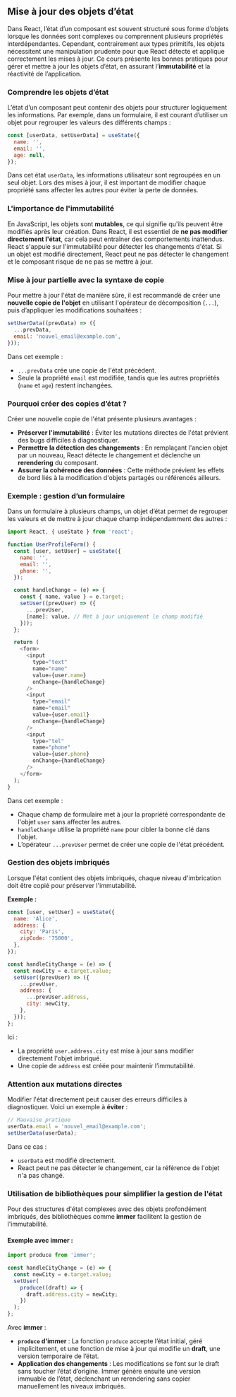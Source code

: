 ## Mise à jour des objets d’état

Dans React, l’état d’un composant est souvent structuré sous forme d’objets lorsque les données sont complexes ou comprennent plusieurs propriétés interdépendantes. Cependant, contrairement aux types primitifs, les objets nécessitent une manipulation prudente pour que React détecte et applique correctement les mises à jour. Ce cours présente les bonnes pratiques pour gérer et mettre à jour les objets d’état, en assurant l’**immutabilité** et la réactivité de l’application.

### Comprendre les objets d’état

L’état d’un composant peut contenir des objets pour structurer logiquement les informations. Par exemple, dans un formulaire, il est courant d’utiliser un objet pour regrouper les valeurs des différents champs :

```javascript
const [userData, setUserData] = useState({
  name: '',
  email: '',
  age: null,
});
```

Dans cet état `userData`, les informations utilisateur sont regroupées en un seul objet. Lors des mises à jour, il est important de modifier chaque propriété sans affecter les autres pour éviter la perte de données.

### L'importance de l'immutabilité

En JavaScript, les objets sont **mutables**, ce qui signifie qu'ils peuvent être modifiés après leur création. Dans React, il est essentiel de **ne pas modifier directement l'état**, car cela peut entraîner des comportements inattendus. React s'appuie sur l'immutabilité pour détecter les changements d'état. Si un objet est modifié directement, React peut ne pas détecter le changement et le composant risque de ne pas se mettre à jour.

### Mise à jour partielle avec la syntaxe de copie

Pour mettre à jour l'état de manière sûre, il est recommandé de créer une **nouvelle copie de l'objet** en utilisant l'opérateur de décomposition (`...`), puis d’appliquer les modifications souhaitées :

```javascript
setUserData((prevData) => ({
  ...prevData,
  email: 'nouvel_email@example.com',
}));
```

Dans cet exemple :
- `...prevData` crée une copie de l'état précédent.
- Seule la propriété `email` est modifiée, tandis que les autres propriétés (`name` et `age`) restent inchangées.

### Pourquoi créer des copies d’état ?

Créer une nouvelle copie de l'état présente plusieurs avantages :
- **Préserver l'immutabilité** : Éviter les mutations directes de l'état prévient des bugs difficiles à diagnostiquer.
- **Permettre la détection des changements** : En remplaçant l'ancien objet par un nouveau, React détecte le changement et déclenche un **rerendering** du composant.
- **Assurer la cohérence des données** : Cette méthode prévient les effets de bord liés à la modification d'objets partagés ou référencés ailleurs.

### Exemple : gestion d’un formulaire

Dans un formulaire à plusieurs champs, un objet d’état permet de regrouper les valeurs et de mettre à jour chaque champ indépendamment des autres :

```javascript
import React, { useState } from 'react';

function UserProfileForm() {
  const [user, setUser] = useState({
    name: '',
    email: '',
    phone: '',
  });

  const handleChange = (e) => {
    const { name, value } = e.target;
    setUser((prevUser) => ({
      ...prevUser,
      [name]: value, // Met à jour uniquement le champ modifié
    }));
  };

  return (
    <form>
      <input
        type="text"
        name="name"
        value={user.name}
        onChange={handleChange}
      />
      <input
        type="email"
        name="email"
        value={user.email}
        onChange={handleChange}
      />
      <input
        type="tel"
        name="phone"
        value={user.phone}
        onChange={handleChange}
      />
    </form>
  );
}
```

Dans cet exemple :
- Chaque champ de formulaire met à jour la propriété correspondante de l'objet `user` sans affecter les autres.
- `handleChange` utilise la propriété `name` pour cibler la bonne clé dans l'objet.
- L’opérateur `...prevUser` permet de créer une copie de l'état précédent.

### Gestion des objets imbriqués

Lorsque l'état contient des objets imbriqués, chaque niveau d'imbrication doit être copié pour préserver l'immutabilité.

**Exemple :**

```javascript
const [user, setUser] = useState({
  name: 'Alice',
  address: {
    city: 'Paris',
    zipCode: '75000',
  },
});

const handleCityChange = (e) => {
  const newCity = e.target.value;
  setUser((prevUser) => ({
    ...prevUser,
    address: {
      ...prevUser.address,
      city: newCity,
    },
  }));
};
```

Ici :
- La propriété `user.address.city` est mise à jour sans modifier directement l'objet imbriqué.
- Une copie de `address` est créée pour maintenir l’immutabilité.

### Attention aux mutations directes

Modifier l'état directement peut causer des erreurs difficiles à diagnostiquer. Voici un exemple à **éviter** :

```javascript
// Mauvaise pratique 
userData.email = 'nouvel_email@example.com';
setUserData(userData);
```

Dans ce cas :
- `userData` est modifié directement.
- React peut ne pas détecter le changement, car la référence de l'objet n'a pas changé.

### Utilisation de bibliothèques pour simplifier la gestion de l'état

Pour des structures d'état complexes avec des objets profondément imbriqués, des bibliothèques comme **immer** facilitent la gestion de l'immutabilité.

#### Exemple avec immer :

```javascript
import produce from 'immer';

const handleCityChange = (e) => {
  const newCity = e.target.value;
  setUser(
    produce((draft) => {
      draft.address.city = newCity;
    })
  );
};
```

Avec **immer** :
- **`produce` d'immer** : La fonction `produce` accepte l’état initial, géré implicitement, et une fonction de mise à jour qui modifie un **draft**, une version temporaire de l’état.
- **Application des changements** : Les modifications se font sur le draft sans toucher l’état d’origine. Immer génère ensuite une version immuable de l’état, déclenchant un rerendering sans copier manuellement les niveaux imbriqués.
